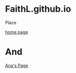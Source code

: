 # FaithL.github.io
Place
<!DOCTYPE html>
<html>
<head>
<title>Loading Page</title>
</head>
<body>
<a href="index/index.html">home page</a>
<h1>And</h1>
<a href="Ana/Ana.html">Ana's Page</a> 
</body>
</html>
